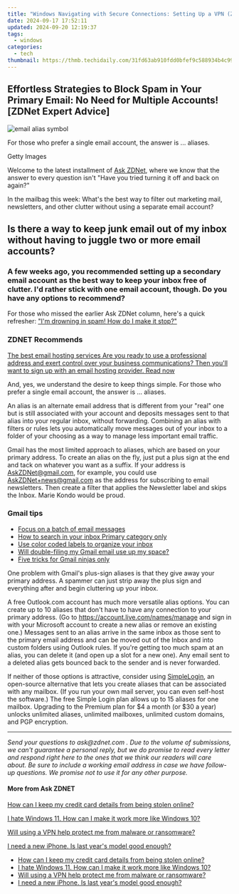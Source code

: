 ```yaml
---
title: "Windows Navigating with Secure Connections: Setting Up a VPN (ZDNet Tutorial)"
date: 2024-09-17 17:52:11
updated: 2024-09-20 12:19:37
tags:
  - windows
categories:
  - tech
thumbnail: https://thmb.techidaily.com/31fd63ab910fdd0bfef9c588934b4c990590f2025d46dff0a5963e90a62a92d8.jpg
---
```


## Effortless Strategies to Block Spam in Your Primary Email: No Need for Multiple Accounts![ZDNet Expert Advice]

![email alias symbol](https://www.zdnet.com/a/img/resize/031cb5dfd0c839cb6034aefed24379a084295458/2022/06/15/fd216892-97a3-4886-b449-d9130444b717/gettyimages-465070386-email-alias.jpg?auto=webp&width=1280)

For those who prefer a single email account, the answer is ... aliases. 

Getty Images

Welcome to the latest installment of [Ask ZDNet](https://www.zdnet.com/blog/ask-zdnet/#link={%22role%22:%22standard%22,%22href%22:%22https://www.zdnet.com/blog/ask-zdnet/%22,%22target%22:%22%5Fblank%22,%22absolute%22:%22%22,%22linkText%22:%22Ask%20ZDNet%22}), where we know that the answer to every question isn't "Have you tried turning it off and back on again?" 

In the mailbag this week: What's the best way to filter out marketing mail, newsletters, and other clutter without using a separate email account? 

## Is there a way to keep junk email out of my inbox without having to juggle two or more email accounts? 

### A few weeks ago, you recommended setting up a secondary email account as the best way to keep your inbox free of clutter. I'd rather stick with one email account, though. Do you have any options to recommend? 

For those who missed the earlier Ask ZDNet column, here's a quick refresher: ["I'm drowning in spam! How do I make it stop?"](https://www.zdnet.com/article/im-drowning-in-spam-how-do-i-make-it-stop-ask-zdnet/) 

### **ZDNET** Recommends

[The best email hosting services Are you ready to use a professional address and exert control over your business communications? Then you'll want to sign up with an email hosting provider.  Read now](https://www.zdnet.com/article/best-email-hosting/)

And, yes, we understand the desire to keep things simple. For those who prefer a single email account, the answer is ... aliases. 

An alias is an alternate email address that is different from your "real" one but is still associated with your account and deposits messages sent to that alias into your regular inbox, without forwarding. Combining an alias with filters or rules lets you automatically move messages out of your inbox to a folder of your choosing as a way to manage less important email traffic. 

Gmail has the most limited approach to aliases, which are based on your primary address. To create an alias on the fly, just put a plus sign at the end and tack on whatever you want as a suffix. If your address is AskZDNet@gmail.com, for example, you could use AskZDNet+news@gmail.com as the address for subscribing to email newsletters. Then create a filter that applies the Newsletter label and skips the Inbox. Marie Kondo would be proud. 

### Gmail tips

* [Focus on a batch of email messages](https://www.zdnet.com/article/gmail-a-very-cool-trick-for-focusing-on-a-batch-of-email-messages/)
* [How to search in your inbox Primary category only](https://www.zdnet.com/article/gmail-quick-tip-how-to-search-in-your-inbox-primary-category-only/)
* [Use color coded labels to organize your inbox](https://www.zdnet.com/article/gmail-quick-tip-use-color-coded-labels-to-add-organization-to-your-inbox/)
* [Will double-filing my Gmail email use up my space?](https://www.zdnet.com/article/will-double-filing-my-gmail-email-use-up-my-space/)
* [Five tricks for Gmail ninjas only](https://www.zdnet.com/article/five-secret-tricks-only-serious-gmail-ninjas-need-to-know/)

One problem with Gmail's plus-sign aliases is that they give away your primary address. A spammer can just strip away the plus sign and everything after and begin cluttering up your inbox. 

A free Outlook.com account has much more versatile alias options. You can create up to 10 aliases that don't have to have any connection to your primary address. (Go to <https://account.live.com/names/manage> and sign in with your Microsoft account to create a new alias or remove an existing one.) Messages sent to an alias arrive in the same inbox as those sent to the primary email address and can be moved out of the Inbox and into custom folders using Outlook rules. If you're getting too much spam at an alias, you can delete it (and open up a slot for a new one). Any email sent to a deleted alias gets bounced back to the sender and is never forwarded. 

If neither of those options is attractive, consider using [SimpleLogin](https://simplelogin.io/pricing/), an open-source alternative that lets you create aliases that can be associated with any mailbox. (If you run your own mail server, you can even self-host the software.) The free Simple Login plan allows up to 15 aliases for one mailbox. Upgrading to the Premium plan for $4 a month (or $30 a year) unlocks unlimited aliases, unlimited mailboxes, unlimited custom domains, and PGP encryption. 

---

_Send your questions to_ _ask@zdnet.com_ _. Due to the volume of submissions, we can't guarantee a personal reply, but we do promise to read every letter and respond right here to the ones that we think our readers will care about. Be sure to include a working email address in case we have follow-up questions. We promise not to use it for any other purpose._ 

#### More from Ask **ZDNET**

[How can I keep my credit card details from being stolen online?](https://www.zdnet.com/article/how-can-i-keep-my-credit-card-details-from-being-stolen-online-ask-zdnet/ "How can I keep my credit card details from being stolen online?")

[I hate Windows 11\. How can I make it work more like Windows 10?](https://www.zdnet.com/article/hate-windows-11-heres-how-to-make-it-work-more-like-windows-10/ "I hate Windows 11. How can I make it work more like Windows 10?")

[Will using a VPN help protect me from malware or ransomware?](https://www.zdnet.com/article/will-using-a-vpn-help-protect-me-from-malware-or-ransomware/ "Will using a VPN help protect me from malware or ransomware?")

[I need a new iPhone. Is last year's model good enough?](https://www.zdnet.com/article/i-need-a-new-iphone-is-last-years-model-good-enough-ask-zdnet/ "I need a new iPhone. Is last year's model good enough?")

* [How can I keep my credit card details from being stolen online?](https://www.zdnet.com/article/how-can-i-keep-my-credit-card-details-from-being-stolen-online-ask-zdnet/ "How can I keep my credit card details from being stolen online?")
* [I hate Windows 11\. How can I make it work more like Windows 10?](https://www.zdnet.com/article/hate-windows-11-heres-how-to-make-it-work-more-like-windows-10/ "I hate Windows 11. How can I make it work more like Windows 10?")
* [Will using a VPN help protect me from malware or ransomware?](https://www.zdnet.com/article/will-using-a-vpn-help-protect-me-from-malware-or-ransomware/ "Will using a VPN help protect me from malware or ransomware?")
* [I need a new iPhone. Is last year's model good enough?](https://www.zdnet.com/article/i-need-a-new-iphone-is-last-years-model-good-enough-ask-zdnet/ "I need a new iPhone. Is last year's model good enough?")

<ins class="adsbygoogle"
     style="display:block"
     data-ad-format="autorelaxed"
     data-ad-client="ca-pub-7571918770474297"
     data-ad-slot="1223367746"></ins>



<ins class="adsbygoogle"
     style="display:block"
     data-ad-client="ca-pub-7571918770474297"
     data-ad-slot="8358498916"
     data-ad-format="auto"
     data-full-width-responsive="true"></ins>
